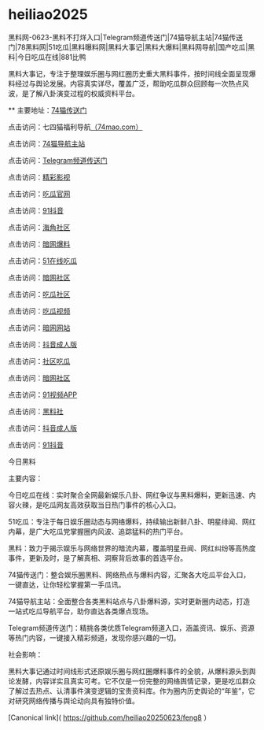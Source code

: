 # heiliao2025
黑料网-0623-黑料不打烊入口|Telegram频道传送门|74猫导航主站|74猫传送门|78黑料网|51吃瓜|黑料曝料网|黑料大事记|黑料大爆料|黑料网导航|国产吃瓜|黑料|今日吃瓜在线|881比鸭

黑料大事记，专注于整理娱乐圈与网红圈历史重大黑料事件，按时间线全面呈现爆料经过与舆论发展。内容真实详尽，覆盖广泛，帮助吃瓜群众回顾每一次热点风波，是了解八卦演变过程的权威资料平台。

** 主要地址：<a href="https://74mao.com/">74猫传送门</a>

点击访问：七四猫福利导航<a href="https://74mao.com/">（74mao.com）</a>

点击访问：<a href="https://74mao.com/">74猫导航主站</a>

点击访问：<a href="https://74mao.com/">Telegram频道传送门</a>

点击访问：<a href="https://hj-216.pages.dev/">精彩影视</a>

点击访问：<a href="https://cg2-50.pages.dev/">吃瓜官网</a>

点击访问：<a href="https://dy7-01.pages.dev/">91抖音</a>

点击访问：<a href="https://hj-224.pages.dev/">海角社区</a>

点击访问：<a href="https://aw6-03.pages.dev/">暗网爆料</a>

点击访问：<a href="https://cg10-46.pages.dev/">51在线吃瓜</a>

点击访问：<a href="https://aw2-01.pages.dev/">暗网社区</a>

点击访问：<a href="https://cg5-50.pages.dev/">吃瓜社区</a>

点击访问：<a href="https://cg9-41.pages.dev/">吃瓜视频</a>

点击访问：<a href="https://aw10-03.pages.dev/">暗网网站</a>

点击访问：<a href="https://dy1-01.pages.dev/">抖音成人版</a>

点击访问：<a href="https://cg8-47.pages.dev/">社区吃瓜</a>

点击访问：<a href="https://aw1-01.pages.dev/">暗网社区</a>

点击访问：<a href="https://hj-170.pages.dev/">91视频APP</a>

点击访问：<a href="https://hls-15.pages.dev/">黑料社</a>

点击访问：<a href="https://dy6-03.pages.dev/">抖音成人版</a>

点击访问：<a href="https://dy2-01.pages.dev/">91抖音</a>

今日黑料

主要内容：

今日吃瓜在线：实时聚合全网最新娱乐八卦、网红争议与黑料爆料，更新迅速、内容火辣，是吃瓜网友高效获取当日热门事件的核心入口。

51吃瓜：专注于每日娱乐圈动态与网络爆料，持续输出新鲜八卦、明星绯闻、网红内幕，是广大吃瓜党掌握圈内风波、追踪猛料的热门平台。

黑料：致力于揭示娱乐与网络世界的暗流内幕，覆盖明星丑闻、网红纠纷等高热度事件，更新及时，是了解真相、洞察背后故事的首选平台。

74猫传送门：整合娱乐圈黑料、网络热点与爆料内容，汇聚各大吃瓜平台入口，一键直达，让你轻松掌握第一手瓜讯。

74猫导航主站：全面整合各类黑料站点与八卦爆料源，实时更新圈内动态，打造一站式吃瓜导航平台，助你直达各类爆点现场。

Telegram频道传送门：精挑各类优质Telegram频道入口，涵盖资讯、娱乐、资源等热门内容，一键接入精彩频道，发现你感兴趣的一切。

社会影响：

黑料大事记通过时间线形式还原娱乐圈与网红圈爆料事件的全貌，从爆料源头到舆论发酵，内容详实且真实可考。它不仅是一份完整的网络舆情记录，更是吃瓜群众了解过去热点、认清事件演变逻辑的宝贵资料库。作为圈内历史舆论的“年鉴”，它对研究网络传播与舆论动向具有独特价值。

[Canonical link]( https://github.com/heiliao20250623/feng8 ）
